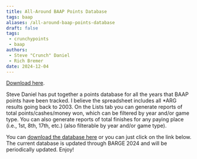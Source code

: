 ```yaml
---
title: All-Around BAAP Points Database
tags: baap
aliases: /all-around-baap-points-database
draft: false
tags:
 - crunchypoints
 - baap
authors:
 - Steve "Crunch" Daniel
 - Rich Bremer
date: 2024-12-04
---
```


[Download here](https://irp.cdn-website.com/7fa840da/files/uploaded/All_ARGE_All_Years_BAAP_Results_through_BARGE_2024.xlsm).

Steve Daniel has put together a points database for all the years that BAAP
points have been tracked. I believe the spreadsheet includes all *ARG results
going back to 2003. On the Lists tab you can generate reports of total
points/cashes/money won, which can be filtered by year and/or game type. You
can also generate reports of total finishes for any paying place (i.e., 1st,
8th, 17th, etc.) (also filterable by year and/or game type).

You can [download the database
here](https://irp.cdn-website.com/7fa840da/files/uploaded/All_ARGE_All_Years_BAAP_Results_through_BARGE_2024.xlsm)
or you can just click on the link below. The current database is
updated through BARGE 2024 and will be periodically updated.  Enjoy!
